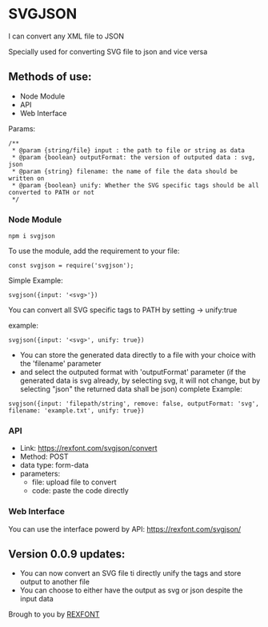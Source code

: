 # SVGJSON
I can convert any XML file to JSON

Specially used for converting SVG file to json and vice versa

## Methods of use:
 - Node Module
 - API
 - Web Interface

 Params:
```
/**
 * @param {string/file} input : the path to file or string as data
 * @param {boolean} outputFormat: the version of outputed data : svg, json
 * @param {string} filename: the name of file the data should be written on
 * @param {boolean} unify: Whether the SVG specific tags should be all converted to PATH or not
 */
```

### Node Module
```
npm i svgjson
```
To use the module, add the requirement to your file:
```
const svgjson = require('svgjson');
```
Simple Example:
```
svgjson({input: '<svg>'})
```
You can convert all SVG specific tags to PATH by setting -> unify:true

example:
```
svgjson({input: '<svg>', unify: true})
```
- You can store the generated data directly to a file with your choice with the 'filename' parameter
- and select the outputed format with 'outputFormat' parameter (if the generated data is svg already, by selecting svg, it will not change, but by selecting "json" the returned data shall be json)
complete Example:
```
svgjson({input: 'filepath/string', remove: false, outputFormat: 'svg', filename: 'example.txt', unify: true})
```

### API
- Link: https://rexfont.com/svgjson/convert
- Method: POST
- data type: form-data
- parameters:
    - file: upload file to convert
    - code: paste the code directly

### Web Interface
 You can use the interface powerd by API: https://rexfont.com/svgjson/


## Version 0.0.9 updates:
- You can now convert an SVG file ti directly unify the tags and store output to another file
- You can choose to either have the output as svg or json despite the input data


Brough to you by [REXFONT](https://rexfont.com)

